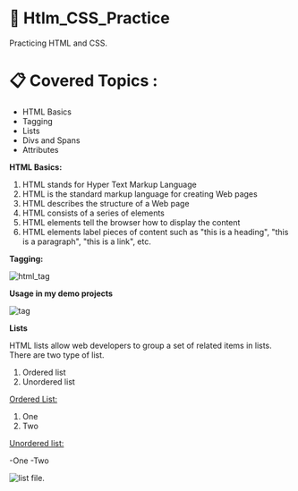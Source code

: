 # :blue_book: Htlm_CSS_Practice 
Practicing HTML and CSS.
# :clipboard: Covered Topics :

- HTML Basics
- Tagging
- Lists
- Divs and Spans
- Attributes

**HTML Basics:**
1. HTML stands for Hyper Text Markup Language
2. HTML is the standard markup language for creating Web pages
3. HTML describes the structure of a Web page
4. HTML consists of a series of elements
5. HTML elements tell the browser how to display the content
6. HTML elements label pieces of content such as "this is a heading", "this is a paragraph", "this is a link", etc.

**Tagging:**



![html_tag](https://user-images.githubusercontent.com/26630930/100834915-f1b76980-3496-11eb-9fac-2e117f4a60dd.JPG)

**Usage in my demo projects**




![tag](https://user-images.githubusercontent.com/26630930/100834404-07785f00-3496-11eb-91c4-5df733f23046.JPG)


**Lists**

HTML lists allow web developers to group a set of related items in lists.
There are two type of list.
1. Ordered list
2. Unordered list

<ins>Ordered List:</ins>

1. One
2. Two

<ins>Unordered list:</ins>

-One
-Two




![list](https://user-images.githubusercontent.com/26630930/100833605-8076b700-3494-11eb-8ee7-6d3b52282b67.JPG)
 file.
 
 




